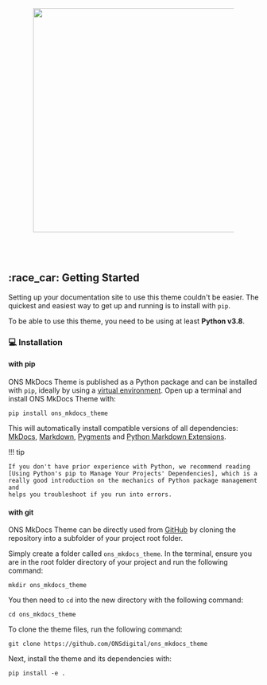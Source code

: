 <p align="center" style="padding: 50px">
    <img src="https://onsdigital.github.io/ons_mkdocs_theme/assets/images/logo.svg" width="450px">
</p>

## :race_car: Getting Started

Setting up your documentation site to use this theme couldn't be easier. The quickest and easiest way to get up and running is to install with `pip`.

To be able to use this theme, you need to be using at least **Python v3.8**.

### :computer: Installation

#### with pip

ONS MkDocs Theme is published as a Python package and can be installed with
`pip`, ideally by using a [virtual environment][virtual environment]. Open up a terminal and install
ONS MkDocs Theme with:

```
pip install ons_mkdocs_theme
```

This will automatically install compatible versions of all dependencies:
[MkDocs], [Markdown], [Pygments] and [Python Markdown Extensions][Python Markdown Extensions].

!!! tip

    If you don't have prior experience with Python, we recommend reading
    [Using Python's pip to Manage Your Projects' Dependencies], which is a
    really good introduction on the mechanics of Python package management and
    helps you troubleshoot if you run into errors.

#### with git

ONS MkDocs Theme can be directly used from [GitHub] by cloning the
repository into a subfolder of your project root folder.

Simply create a folder called `ons_mkdocs_theme`. In the terminal, ensure you are in the root folder directory of your project and run the following command:

```
mkdir ons_mkdocs_theme
```

You then need to `cd` into the new directory with the following command:

```
cd ons_mkdocs_theme
```

To clone the theme files, run the following command:

```
git clone https://github.com/ONSdigital/ons_mkdocs_theme
```

Next, install the theme and its dependencies with:

```
pip install -e .
```

[GitHub]: https://github.com/ONSdigital/ons_mkdocs_theme
[virtual environment]: https://realpython.com/what-is-pip/#using-pip-in-a-python-virtual-environment
[semantic versioning]: https://semver.org/
[MkDocs]: https://mkdocs.org
[Markdown]: https://python-markdown.github.io/
[Pygments]: https://pygments.org/
[Python Markdown Extensions]: https://facelessuser.github.io/pymdown-extensions/
[Using Python's pip to Manage Your Projects' Dependencies]: https://realpython.com/what-is-pip/
